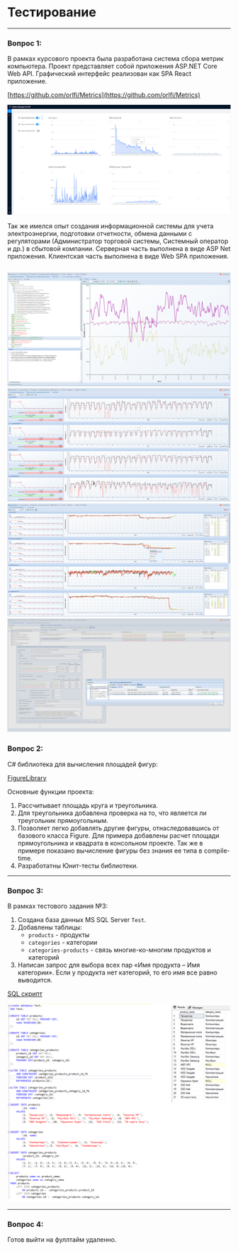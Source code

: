 # Тестирование
---

### Вопрос 1:

В рамках курсового проекта была разработана система сбора метрик компьютера. Проект представляет собой приложения ASP.NET Core Web API. 
Графический интерфейс реализован как SPA React приложение.

[https://github.com/orlfi/Metrics](https://github.com/orlfi/Metrics)

![Metrics dashboard](Images/metrics_dashboard.png)

Так же имелся опыт создания информационной системы для учета электроэнергии, подготовки отчетности, обмена данными с регуляторами (Администратор торговой системы, Системный оператор и др.) в сбытовой компании. Серверная часть выполнена в виде ASP Net приложения. Клиентская часть выполнена в виде Web SPA приложения. 

![Расчетная модель](Images/calc_model.png)
![Расчетная модель](Images/rsv_br.png)
![Расчетная модель](Images/ppp.png)
![Расчетная модель](Images/counters.png)
---

### Вопрос 2: 
C# библиотека для вычисления площадей фигур:

[FigureLibrary](https://github.com/orlfi/Testing/tree/main/FigureLibrary)

Основные функции проекта:
1. Рассчитывает площадь круга и треугольника.
2. Для треугольника добавлена проверка на то, что является ли треугольник прямоугольным.
3. Позволяет легко добавлять другие фигуры, отнаследовавшись от базового класса Figure. Для примера добавлены расчет площади прямоугольника и квадрата в консольном проекте. Так же в примере показано вычисление фигуры без знания ее типа в compile-time.
4. Разработатны Юнит-тесты библиотеки.

---

### Вопрос 3: 
В рамках тестового задания №3:
1. Создана база данных MS SQL Server `Test`. 
2. Добавлены таблицы:
    - `products` - продукты
    - `categories` - категории
    - `categories-products` - связь многие-ко-многим продуктов и категорий
3. Написан запрос для выбора всех пар «Имя продукта – Имя категории». Если у продукта нет категорий, то его имя все равно выводится.

[SQL cкрипт](https://github.com/orlfi/Testing/blob/main/SQL/products_and_categories.sql)

![SQL result](SQL/result.png)

---

### Вопрос 4:
Готов выйти на фуллтайм удаленно.
